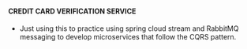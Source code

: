 #### CREDIT CARD VERIFICATION SERVICE

- Just using this to practice using spring cloud stream and RabbitMQ 
  messaging to develop microservices that follow the CQRS pattern.